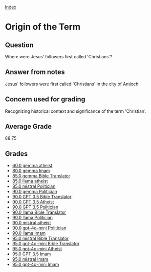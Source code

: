 
[Index](../index.md)
# Origin of the Term
## Question
Where were Jesus' followers first called 'Christians'?

## Answer from notes
Jesus' followers were first called 'Christians' in the city of Antioch.

## Concern used for grading
Recognizing historical context and significance of the term 'Christian'.

## Average Grade
88.75

## Grades
 * [60.0 gemma atheist](../answers/gemma_atheist/Origin_of_the_Term.md)
 * [80.0 gemma Imam](../answers/gemma_Imam/Origin_of_the_Term.md)
 * [85.0 gemma Bible Translator](../answers/gemma_Bible_Translator/Origin_of_the_Term.md)
 * [85.0 llama atheist](../answers/llama_atheist/Origin_of_the_Term.md)
 * [85.0 mistral Politician](../answers/mistral_Politician/Origin_of_the_Term.md)
 * [90.0 gemma Politician](../answers/gemma_Politician/Origin_of_the_Term.md)
 * [90.0 GPT 3.5 Bible Translator](../answers/GPT_3.5_Bible_Translator/Origin_of_the_Term.md)
 * [90.0 GPT 3.5 Atheist](../answers/GPT_3.5_Atheist/Origin_of_the_Term.md)
 * [90.0 GPT 3.5 Politician](../answers/GPT_3.5_Politician/Origin_of_the_Term.md)
 * [90.0 llama Bible Translator](../answers/llama_Bible_Translator/Origin_of_the_Term.md)
 * [90.0 llama Politician](../answers/llama_Politician/Origin_of_the_Term.md)
 * [90.0 mistral atheist](../answers/mistral_atheist/Origin_of_the_Term.md)
 * [90.0 gpt-4o-mini Politician](../answers/gpt-4o-mini_Politician/Origin_of_the_Term.md)
 * [90.0 llama Imam](../answers/llama_Imam/Origin_of_the_Term.md)
 * [95.0 mistral Bible Translator](../answers/mistral_Bible_Translator/Origin_of_the_Term.md)
 * [95.0 gpt-4o-mini Bible Translator](../answers/gpt-4o-mini_Bible_Translator/Origin_of_the_Term.md)
 * [95.0 gpt-4o-mini Atheist](../answers/gpt-4o-mini_Atheist/Origin_of_the_Term.md)
 * [95.0 GPT 3.5 Imam](../answers/GPT_3.5_Imam/Origin_of_the_Term.md)
 * [95.0 mistral Imam](../answers/mistral_Imam/Origin_of_the_Term.md)
 * [95.0 gpt-4o-mini Imam](../answers/gpt-4o-mini_Imam/Origin_of_the_Term.md)
